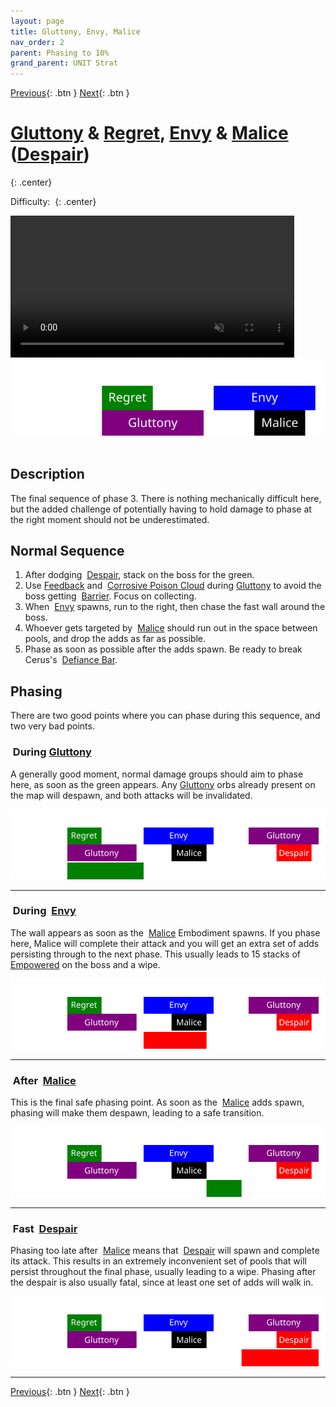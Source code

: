```yaml
---
layout: page
title: Gluttony, Envy, Malice
nav_order: 2
parent: Phasing to 10%
grand_parent: UNIT Strat
---
```


[Previous](seq6.html){: .btn } [Next](../phase4.html){: .btn }

# [Gluttony] & [Regret], [Envy] & [Malice] ([Despair])
{: .center}

Difficulty: <img class="inline star_full"><img class="inline star_full"><img class="inline star_empty"><img class="inline star_empty"><img class="inline star_empty">
{: .center}

<video class="center" width="90%" controls muted>
  <source src="../../videos/phase3/seq7.mp4" type="video/mp4">
</video>

<img class="divider">

<img class="seq-img" src="../../timelines/images/phase3/seq7.svg">

<img class="divider">

## Description
The final sequence of phase 3. There is nothing mechanically difficult here, but the added challenge of potentially having to hold damage to phase at the right moment should not be underestimated.

## Normal Sequence
1. After dodging <img class="inline empowered_add"> [Despair], stack on the boss for the green.
2. Use [Feedback](https://wiki.guildwars2.com/wiki/Feedback) and <img class="inline cpc"> [Corrosive Poison Cloud](https://wiki.guildwars2.com/wiki/Corrosive_Poison_Cloud) during [Gluttony] to avoid the boss getting <img class="inline barrier"> [Barrier]. Focus on collecting.
3. When <img class="inline empowered_add"> [Envy] spawns, run to the right, then chase the fast wall around the boss.
4. Whoever gets targeted by <img class="inline empowered_add"> [Malice] should run out in the space between pools, and drop the adds as far as possible.
5. Phase as soon as possible after the adds spawn. Be ready to break Cerus's <img class="inline defiance"> [Defiance Bar](https://wiki.guildwars2.com/wiki/Defiance_bar).

## Phasing
There are two good points where you can phase during this sequence, and two very bad points.

### <img class="inline ok"> During [Gluttony]
A generally good moment, normal damage groups should aim to phase here, as soon as the green appears. Any [Gluttony] orbs already present on the map will despawn, and both attacks will be invalidated.

<img class="seq-img" src="../../timelines/images/phasing/seq7/1.svg">

---

### <img class="inline notok"> During <img class="inline empowered_add"> [Envy]
The wall appears as soon as the <img class="inline empowered_add"> [Malice] Embodiment spawns. If you phase here, Malice will complete their attack and you will get an extra set of adds persisting through to the next phase. This usually leads to 15 stacks of <img class="inline empowered"> [Empowered] on the boss and a wipe.

<img class="seq-img" src="../../timelines/images/phasing/seq7/2.svg">

---

### <img class="inline ok"> After <img class="inline empowered_add"> [Malice]
This is the final safe phasing point. As soon as the <img class="inline empowered_add"> [Malice] adds spawn, phasing will make them despawn, leading to a safe transition.

<img class="seq-img" src="../../timelines/images/phasing/seq7/3.svg">

---

### <img class="inline notok"> Fast <img class="inline empowered_add"> [Despair]
Phasing too late after <img class="inline empowered_add"> [Malice] means that <img class="inline empowered_add"> [Despair] will spawn and complete its attack. This results in an extremely inconvenient set of pools that will persist throughout the final phase, usually leading to a wipe. Phasing after the despair is also usually fatal, since at least one set of adds will walk in.

<img class="seq-img" src="../../timelines/images/phasing/seq7/4.svg">

---

[Previous](seq6.html){: .btn } [Next](../phase4.html){: .btn }

[Rage]: ../../mechanics/aspects/despair.html
[Despair]: ../../mechanics/aspects/despair.html
[Gluttony]: ../../mechanics/aspects/despair.html
[Envy]: ../../mechanics/aspects/envy.html
[Regret]: ../../mechanics/aspects/regret.html
[Malice]: ../../mechanics/aspects/malice.html
[Barrier]: https://wiki.guildwars2.com/wiki/Barrier
[Empowered]: https://wiki.guildwars2.com/wiki/Empowered_(Cerus)